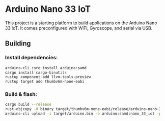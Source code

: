 # Arduino Nano 33 IoT

This project is a starting platform to build applications on the
Arduino Nano 33 IoT. It comes preconfigured with WiFi, Gyroscope, and
serial via USB.

## Building

### Install dependencies:

```sh
arduino-cli core install arduino:samd
cargo install cargo-binutils
rustup component add llvm-tools-preview
rustup target add thumbv6m-none-eabi
```

### Build & flash:

```sh
cargo build --release
rust-objcopy -O binary target/thumbv6m-none-eabi/release/arduino-nano-33-iot target/arduino.bin
arduino-cli upload -i target/arduino.bin -b arduino:samd:nano_33_iot -p /dev/tty.usbmodem144401
```
